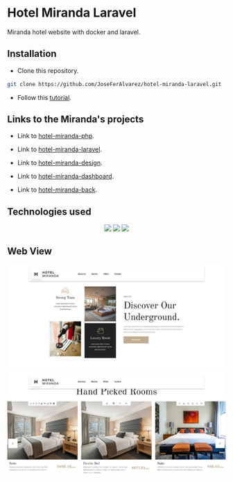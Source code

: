 # Hotel Miranda Laravel #

Miranda hotel website with docker and laravel.

## Installation ##

- Clone this repository.

```bash
git clone https://github.com/JoseFerAlvarez/hotel-miranda-laravel.git
```

- Follow this [tutorial](https://devmarketer.io/learn/setup-laravel-project-cloned-github-com/).

## Links to the Miranda's projects ##

- Link to [hotel-miranda-php](https://github.com/JoseFerAlvarez/hotel-miranda-php).

- Link to [hotel-miranda-laravel](https://github.com/JoseFerAlvarez/hotel-miranda-laravel).

- Link to [hotel-miranda-design](https://github.com/JoseFerAlvarez/hotel-miranda-design).

- Link to [hotel-miranda-dashboard](https://github.com/JoseFerAlvarez/hotel-miranda-dashboard).

- Link to [hotel-miranda-back](https://github.com/JoseFerAlvarez/hotel-miranda-back).

## Technologies used ##

<p align="center">
<img src="https://img.shields.io/badge/-docker-0D1117?style=for-the-badge&logo=docker&logoColor=ffffff">
<img src="https://img.shields.io/badge/-laravel-0D1117?style=for-the-badge&logo=laravel&logoColor=ffffff">
<img src="https://img.shields.io/badge/-php-0D1117?style=for-the-badge&logo=php&logoColor=ffffff">
</p>

## Web View ##

<img src="./public/assets/images/preview.png">
<img src="./public/assets/images/preview2.png">
